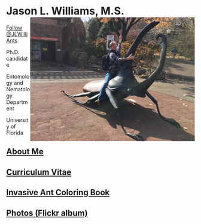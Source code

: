 # Jason L. Williams, M.S. <img align="right" width="440" height="330" src="JLW9.jpg">

<a href="https://twitter.com/JLWilliAnts?ref_src=twsrc%5Etfw" class="twitter-follow-button" data-show-count="false">Follow @JLWilliAnts</a><script async src="https://platform.twitter.com/widgets.js" charset="utf-8"></script>

Ph.D. candidate

Entomology and Nematology Department 

University of Florida

## [About Me](https://jlwilliants.github.io/AboutMe/)
## [Curriculum Vitae](https://jlwilliants.github.io/CurriculumVitae/)
## [Invasive Ant Coloring Book](https://jlwilliants.github.io/ColoringBook/)
## [Photos (Flickr album)](https://www.flickr.com/photos/140139359@N06/)
